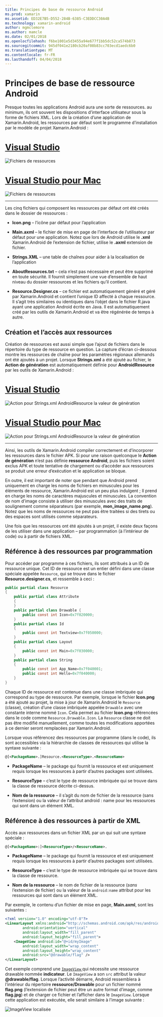 ```yaml
---
title: Principes de base de ressource Android
ms.prod: xamarin
ms.assetid: ED32E7B5-D552-284B-6385-C3EDDCC30A4B
ms.technology: xamarin-android
author: mgmclemore
ms.author: mamcle
ms.date: 02/01/2018
ms.openlocfilehash: f6be1001e5d3455a94e677f1bb5dc52ca574b873
ms.sourcegitcommit: 945df041e2180cb20af08b83cc703ecd1aedc6b0
ms.translationtype: MT
ms.contentlocale: fr-FR
ms.lasthandoff: 04/04/2018
---
```

# <a name="android-resource-basics"></a>Principes de base de ressource Android

Presque toutes les applications Android aura une sorte de ressources. au minimum, ils ont souvent les dispositions d’interface utilisateur sous la forme de fichiers XML. Lors de la création d’une application de Xamarin.Android, les ressources par défaut sont le programme d’installation par le modèle de projet Xamarin.Android :

# <a name="visual-studiotabvswin"></a>[Visual Studio](#tab/vswin)

![Fichiers de ressources](android-resource-basics-images/01-resource-files-vs.png)
 
# <a name="visual-studio-for-mactabvsmac"></a>[Visual Studio pour Mac](#tab/vsmac)

![Fichiers de ressources](android-resource-basics-images/01-resource-files-xs.png)
 
-----

Les cinq fichiers qui composent les ressources par défaut ont été créés dans le dossier de ressources :

-  **Icon.png** &ndash; l’icône par défaut pour l’application

-  **Main.axml** &ndash; le fichier de mise en page de l’interface de l’utilisateur par défaut pour une application. Notez que lors de Android utilise le **.xml** Xamarin.Android de l’extension de fichier, utilise le **.axml** extension de fichier.

-  **Strings.XML** &ndash; une table de chaînes pour aider à la localisation de l’application

-  **AboutResources.txt** &ndash; cela n’est pas nécessaire et peut être supprimé en toute sécurité. Il fournit simplement une vue d’ensemble de haut niveau du dossier ressources et les fichiers qu’il contient.

-  **Resource.Designer.cs** &ndash; ce fichier est automatiquement généré et géré par Xamarin.Android et contient l’unique ID affecté à chaque ressource. Il s’agit très similaires ou identiques dans l’objet dans le fichier R.java ayant une application Android écrite en Java. Il est automatiquement créé par les outils de Xamarin.Android et va être régénérée de temps à autre.


## <a name="creating-and-accessing-resources"></a>Création et l’accès aux ressources

Création de ressources est aussi simple que l’ajout de fichiers dans le répertoire du type de ressource en question. La capture d’écran ci-dessous montre les ressources de chaîne pour les paramètres régionaux allemands ont été ajoutés à un projet. Lorsque **Strings.xml** a été ajouté au fichier, le **Action de génération** est automatiquement définie pour **AndroidResource** par les outils de Xamarin.Android :

# <a name="visual-studiotabvswin"></a>[Visual Studio](#tab/vswin)

![Action pour Strings.xml AndroidResource la valeur de génération](android-resource-basics-images/02-build-action-vs.png)
 
# <a name="visual-studio-for-mactabvsmac"></a>[Visual Studio pour Mac](#tab/vsmac)

![Action pour Strings.xml AndroidResource la valeur de génération](android-resource-basics-images/02-build-action-xs.png)
 
-----
 

Ainsi, les outils de Xamarin.Android compiler correctement et d’incorporer les ressources dans le fichier APK. Si pour une raison quelconque le **Action de génération** n’est pas définie **ressource Android**, puis les fichiers soient exclus APK et toute tentative de chargement ou d’accéder aux ressources se produit une erreur d’exécution et le application se bloque.

En outre, il est important de noter que pendant que Android prend uniquement en charge les noms de fichiers en minuscules pour les éléments de ressource, Xamarin.Android est un peu plus indulgent ; Il prend en charge les noms de caractères majuscules et minuscules. La convention de nom d’image consiste à utiliser des minuscules avec des traits de soulignement comme séparateurs (par exemple, **mon\_image\_name.png**). Notez que les noms de ressources ne peut pas être traitées si des tirets ou des espaces sont utilisés comme séparateurs.

Une fois que les ressources ont été ajoutés à un projet, il existe deux façons de les utiliser dans une application &ndash; par programmation (à l’intérieur de code) ou à partir de fichiers XML.


## <a name="referencing-resources-programmatically"></a>Référence à des ressources par programmation

Pour accéder par programme à ces fichiers, ils sont attribués à un ID de ressource unique. Cet ID de ressource est un entier défini dans une classe spéciale appelée `Resource`, qui se trouve dans le fichier **Resource.designer.cs**, et ressemble à ceci :

```csharp
public partial class Resource
{
    public partial class Attribute
    {
    }
    public partial class Drawable {
        public const int Icon=0x7f020000;
    }
    public partial class Id
    {
        public const int Textview=0x7f050000;
    }
    public partial class Layout
    {
        public const int Main=0x7f030000;
    }
    public partial class String
    {
        public const int App_Name=0x7f040001;
        public const int Hello=0x7f040000;
    }
}
```

Chaque ID de ressource est contenue dans une classe imbriquée qui correspond au type de ressource. Par exemple, lorsque le fichier **Icon.png** a été ajouté au projet, la mise à jour de Xamarin.Android le `Resource` (classe), création d’une classe imbriquée appelée `Drawable` avec une constante interne nommé `Icon`.
Cela permet au fichier **Icon.png** référencées dans le code comme `Resource.Drawable.Icon`. La `Resource` classe ne doit pas être modifié manuellement, comme toutes les modifications apportées à ce dernier seront remplacées par Xamarin.Android.

Lorsque vous référencez des ressources par programme (dans le code), ils sont accessibles via la hiérarchie de classes de ressources qui utilise la syntaxe suivante :

```xml
@[<PackageName>.]Resource.<ResourceType>.<ResourceName>
```

-  **PackageName** &ndash; le package qui fournit la ressource et est uniquement requis lorsque les ressources à partir d’autres packages sont utilisées.

-  **ResourceType** &ndash; c’est le type de ressource imbriquée qui se trouve dans la classe de ressource décrite ci-dessus.

-  **Nom de la ressource** &ndash; il s’agit du nom de fichier de la ressource (sans l’extension) ou la valeur de l’attribut android : name pour les ressources qui sont dans un élément XML.


## <a name="referencing-resources-from-xml"></a>Référence à des ressources à partir de XML

Accès aux ressources dans un fichier XML par un qui suit une syntaxe spéciale :

```xml
@[<PackageName>:]<ResourceType>/<ResourceName>.
```

-  **PackageName** &ndash; le package qui fournit la ressource et est uniquement requis lorsque les ressources à partir d’autres packages sont utilisées.

-  **ResourceType** &ndash; c’est le type de ressource imbriquée qui se trouve dans la classe de ressource.

-  **Nom de la ressource** &ndash; le nom de fichier de la ressource (*sans* l’extension de fichier) ou la valeur de la `android:name` attribut pour les ressources qui sont dans un élément XML.

Par exemple, le contenu d’un fichier de mise en page, **Main.axml**, sont les suivantes :

```xml
<?xml version="1.0" encoding="utf-8"?>
<LinearLayout xmlns:android="http://schemas.android.com/apk/res/android"
        android:orientation="vertical"
        android:layout_width="fill_parent"
        android:layout_height="fill_parent">
    <ImageView android:id="@+id/myImage"
        android:layout_width="wrap_content"
        android:layout_height="wrap_content"
        android:src="@drawable/flag" />
</LinearLayout>
```

Cet exemple comprend une [ `ImageView` ](https://developer.xamarin.com/recipes/android/controls/imageview) qui nécessite une ressource drawable nommée **indicateur**. Le `ImageView` a son `src` attribut la valeur **@drawable/flag**. Lorsque l’activité démarre, Android ressemblera à l’intérieur du répertoire **ressource/Drawable** pour un fichier nommé **flag.png** (l’extension de fichier peut être un autre format d’image, comme **flag.jpg**) et de charger ce fichier et l’afficher dans le `ImageView`.
Lorsque cette application est exécutée, elle serait similaire à l’image suivante :

![ImageView localisée](android-resource-basics-images/03-localized-screenshot.png)

